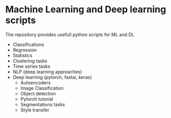 # Machine Learning and Deep learning scripts
The repository provides usefull python scripts for ML and DL

* Classifications
* Regression
* Statistics
* Clustering tasks
* Time series tasks
* NLP (deep learning approaches)
* Deep learning (pytorch, fastai, keras)
  * Autoencoders
  * Image Classification
  * Object detection
  * Pytorch tutorial
  * Segmentations tasks
  * Style transfer 